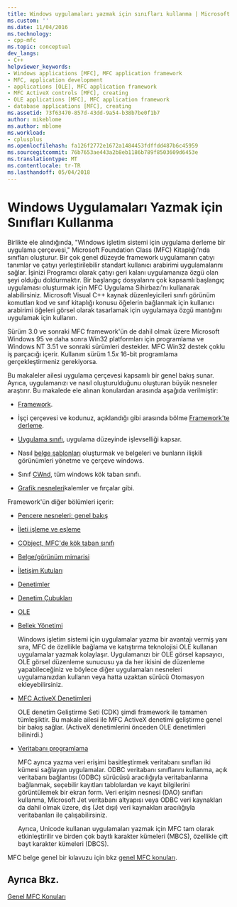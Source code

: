 ```yaml
---
title: Windows uygulamaları yazmak için sınıfları kullanma | Microsoft Docs
ms.custom: ''
ms.date: 11/04/2016
ms.technology:
- cpp-mfc
ms.topic: conceptual
dev_langs:
- C++
helpviewer_keywords:
- Windows applications [MFC], MFC application framework
- MFC, application development
- applications [OLE], MFC application framework
- MFC ActiveX controls [MFC], creating
- OLE applications [MFC], MFC application framework
- database applications [MFC], creating
ms.assetid: 73f63470-857d-43dd-9a54-b38b7be0f1b7
author: mikeblome
ms.author: mblome
ms.workload:
- cplusplus
ms.openlocfilehash: fa126f2772e1672a1484453fdffdd487b6c45959
ms.sourcegitcommit: 76b7653ae443a2b8eb1186b789f8503609d6453e
ms.translationtype: MT
ms.contentlocale: tr-TR
ms.lasthandoff: 05/04/2018
---
```

# <a name="using-the-classes-to-write-applications-for-windows"></a>Windows Uygulamaları Yazmak için Sınıfları Kullanma
Birlikte ele alındığında, "Windows işletim sistemi için uygulama derleme bir uygulama çerçevesi," Microsoft Foundation Class (MFC) Kitaplığı'nda sınıfları oluşturur. Bir çok genel düzeyde framework uygulamanın çatıyı tanımlar ve çatıyı yerleştirilebilir standart kullanıcı arabirimi uygulamalarını sağlar. İşinizi Programcı olarak çatıyı geri kalanı uygulamanıza özgü olan şeyi olduğu doldurmaktır. Bir başlangıç dosyalarını çok kapsamlı başlangıç uygulaması oluşturmak için MFC Uygulama Sihirbazı'nı kullanarak alabilirsiniz. Microsoft Visual C++ kaynak düzenleyicileri sınıfı görünüm komutları kod ve sınıf kitaplığı konusu öğelerin bağlanmak için kullanıcı arabirimi öğeleri görsel olarak tasarlamak için uygulamaya özgü mantığını uygulamak için kullanın.  
  
 Sürüm 3.0 ve sonraki MFC framework'ün de dahil olmak üzere Microsoft Windows 95 ve daha sonra Win32 platformları için programlama ve Windows NT 3.51 ve sonraki sürümleri destekler. MFC Win32 destek çoklu iş parçacığı içerir. Kullanım sürüm 1.5*x* 16-bit programlama gerçekleştirmeniz gerekiyorsa.  
  
 Bu makaleler ailesi uygulama çerçevesi kapsamlı bir genel bakış sunar. Ayrıca, uygulamanızı ve nasıl oluşturulduğunu oluşturan büyük nesneler araştırır. Bu makalede ele alınan konulardan arasında aşağıda verilmiştir:  
  
-   [Framework](../mfc/framework-mfc.md).  
  
-   İşçi çerçevesi ve kodunuz, açıklandığı gibi arasında bölme [Framework'te derleme](../mfc/building-on-the-framework.md).  
  
-   [Uygulama sınıfı](../mfc/cwinapp-the-application-class.md), uygulama düzeyinde işlevselliği kapsar.  
  
-   Nasıl [belge şablonları](../mfc/document-templates-and-the-document-view-creation-process.md) oluşturmak ve belgeleri ve bunların ilişkili görünümleri yönetme ve çerçeve windows.  
  
-   Sınıf [CWnd](../mfc/window-objects.md), tüm windows kök taban sınıfı.  
  
-   [Grafik nesneleri](../mfc/graphic-objects.md)kalemler ve fırçalar gibi.  
  
 Framework'ün diğer bölümleri içerir:  
  
-   [Pencere nesneleri: genel bakış](../mfc/window-objects.md)  
  
-   [İleti işleme ve eşleme](../mfc/message-handling-and-mapping.md)  
  
-   [CObject, MFC'de kök taban sınıfı](../mfc/using-cobject.md)  
  
-   [Belge/görünüm mimarisi](../mfc/document-view-architecture.md)  
  
-   [İletişim Kutuları](../mfc/dialog-boxes.md)  
  
-   [Denetimler](../mfc/controls-mfc.md)  
  
-   [Denetim Çubukları](../mfc/control-bars.md)  
  
-   [OLE](../mfc/ole-in-mfc.md)  
  
-   [Bellek Yönetimi](../mfc/memory-management.md)  
  
     Windows işletim sistemi için uygulamalar yazma bir avantajı vermiş yanı sıra, MFC de özellikle bağlama ve katıştırma teknolojisi OLE kullanan uygulamalar yazmak kolaylaşır. Uygulamanızı bir OLE görsel kapsayıcı, OLE görsel düzenleme sunucusu ya da her ikisini de düzenleme yapabileceğiniz ve böylece diğer uygulamaları nesneleri uygulamanızdan kullanın veya hatta uzaktan sürücü Otomasyon ekleyebilirsiniz.  
  
-   [MFC ActiveX Denetimleri](../mfc/mfc-activex-controls.md)  
  
     OLE denetim Geliştirme Seti (CDK) şimdi framework ile tamamen tümleşiktir. Bu makale ailesi ile MFC ActiveX denetimi geliştirme genel bir bakış sağlar. (ActiveX denetimlerini önceden OLE denetimleri bilinirdi.)  
  
-   [Veritabanı programlama](../data/data-access-programming-mfc-atl.md)  
  
     MFC ayrıca yazma veri erişimi basitleştirmek veritabanı sınıfları iki kümesi sağlayan uygulamalar. ODBC veritabanı sınıflarını kullanma, açık veritabanı bağlantısı (ODBC) sürücüsü aracılığıyla veritabanlarına bağlanmak, seçebilir kayıtları tablolardan ve kayıt bilgilerini görüntülemek bir ekran form. Veri erişim nesnesi (DAO) sınıfları kullanma, Microsoft Jet veritabanı altyapısı veya ODBC veri kaynakları da dahil olmak üzere, dış (Jet dışı) veri kaynakları aracılığıyla veritabanları ile çalışabilirsiniz.  
  
     Ayrıca, Unicode kullanan uygulamaları yazmak için MFC tam olarak etkinleştirilir ve birden çok baytlı karakter kümeleri (MBCS), özellikle çift bayt karakter kümeleri (DBCS).  
  
 MFC belge genel bir kılavuzu için bkz [genel MFC konuları](../mfc/general-mfc-topics.md).  
  
## <a name="see-also"></a>Ayrıca Bkz.  
 [Genel MFC Konuları](../mfc/general-mfc-topics.md)

